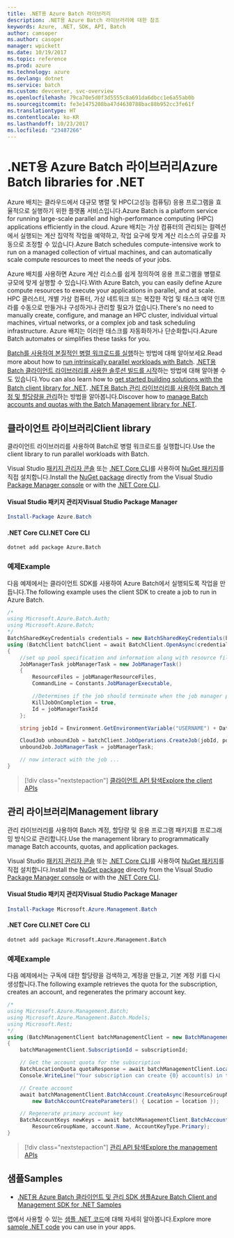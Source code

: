 ```yaml
---
title: .NET용 Azure Batch 라이브러리
description: .NET용 Azure Batch 라이브러리에 대한 참조
keywords: Azure, .NET, SDK, API, Batch
author: camsoper
ms.author: casoper
manager: wpickett
ms.date: 10/19/2017
ms.topic: reference
ms.prod: azure
ms.technology: azure
ms.devlang: dotnet
ms.service: batch
ms.custom: devcenter, svc-overview
ms.openlocfilehash: 79ca70e5d0f3d5555c8a691da6dbcc1e6a55ab0b
ms.sourcegitcommit: fe3e1475208ba47d4630788bac88b952cc3fe61f
ms.translationtype: HT
ms.contentlocale: ko-KR
ms.lasthandoff: 10/23/2017
ms.locfileid: "23487266"
---
```

# <a name="azure-batch-libraries-for-net"></a><span data-ttu-id="c84e6-104">.NET용 Azure Batch 라이브러리</span><span class="sxs-lookup"><span data-stu-id="c84e6-104">Azure Batch libraries for .NET</span></span>

<span data-ttu-id="c84e6-105">Azure 배치는 클라우드에서 대규모 병렬 및 HPC(고성능 컴퓨팅) 응용 프로그램을 효율적으로 실행하기 위한 플랫폼 서비스입니다.</span><span class="sxs-lookup"><span data-stu-id="c84e6-105">Azure Batch is a platform service for running large-scale parallel and high-performance computing (HPC) applications efficiently in the cloud.</span></span> <span data-ttu-id="c84e6-106">Azure 배치는 가상 컴퓨터의 관리되는 컬렉션에서 실행되는 계산 집약적 작업을 예약하고, 작업 요구에 맞게 계산 리소스의 규모를 자동으로 조정할 수 있습니다.</span><span class="sxs-lookup"><span data-stu-id="c84e6-106">Azure Batch schedules compute-intensive work to run on a managed collection of virtual machines, and can automatically scale compute resources to meet the needs of your jobs.</span></span>

<span data-ttu-id="c84e6-107">Azure 배치를 사용하면 Azure 계산 리소스를 쉽게 정의하여 응용 프로그램을 병렬로 규모에 맞게 실행할 수 있습니다.</span><span class="sxs-lookup"><span data-stu-id="c84e6-107">With Azure Batch, you can easily define Azure compute resources to execute your applications in parallel, and at scale.</span></span> <span data-ttu-id="c84e6-108">HPC 클러스터, 개별 가상 컴퓨터, 가상 네트워크 또는 복잡한 작업 및 태스크 예약 인프라를 수동으로 만들거나 구성하거나 관리할 필요가 없습니다.</span><span class="sxs-lookup"><span data-stu-id="c84e6-108">There's no need to manually create, configure, and manage an HPC cluster, individual virtual machines, virtual networks, or a complex job and task scheduling infrastructure.</span></span> <span data-ttu-id="c84e6-109">Azure 배치는 이러한 태스크를 자동화하거나 단순화합니다.</span><span class="sxs-lookup"><span data-stu-id="c84e6-109">Azure Batch automates or simplifies these tasks for you.</span></span>

<span data-ttu-id="c84e6-110">[Batch를 사용하여 본질적인 병렬 워크로드를 실행](/azure/batch/batch-technical-overview)하는 방법에 대해 알아보세요.</span><span class="sxs-lookup"><span data-stu-id="c84e6-110">Read more about how to [run intrinsically parallel workloads with Batch](/azure/batch/batch-technical-overview).</span></span> <span data-ttu-id="c84e6-111">[.NET용 Batch 클라이언트 라이브러리를 사용한 솔루션 빌드를 시작](/azure/batch/batch-dotnet-get-started)하는 방법에 대해 알아볼 수도 있습니다.</span><span class="sxs-lookup"><span data-stu-id="c84e6-111">You can also learn how to [get started building solutions with the Batch client library for .NET](/azure/batch/batch-dotnet-get-started).</span></span> <span data-ttu-id="c84e6-112">[.NET용 Batch 관리 라이브러리를 사용하여 Batch 계정 및 할당량을 관리](/azure/batch/batch-management-dotnet)하는 방법을 알아봅니다.</span><span class="sxs-lookup"><span data-stu-id="c84e6-112">Discover how to [manage Batch accounts and quotas with the Batch Management library for .NET](/azure/batch/batch-management-dotnet).</span></span>

## <a name="client-library"></a><span data-ttu-id="c84e6-113">클라이언트 라이브러리</span><span class="sxs-lookup"><span data-stu-id="c84e6-113">Client library</span></span>

<span data-ttu-id="c84e6-114">클라이언트 라이브러리를 사용하여 Batch로 병렬 워크로드를 실행합니다.</span><span class="sxs-lookup"><span data-stu-id="c84e6-114">Use the client library to run parallel workloads with Batch.</span></span>

<span data-ttu-id="c84e6-115">Visual Studio [패키지 관리자 콘솔][PackageManager] 또는 [.NET Core CLI][DotNetCLI]를 사용하여 [NuGet 패키지](https://www.nuget.org/packages/Azure.Batch)를 직접 설치합니다.</span><span class="sxs-lookup"><span data-stu-id="c84e6-115">Install the [NuGet package](https://www.nuget.org/packages/Azure.Batch) directly from the Visual Studio [Package Manager console][PackageManager] or with the [.NET Core CLI][DotNetCLI].</span></span>

#### <a name="visual-studio-package-manager"></a><span data-ttu-id="c84e6-116">Visual Studio 패키지 관리자</span><span class="sxs-lookup"><span data-stu-id="c84e6-116">Visual Studio Package Manager</span></span>

```powershell
Install-Package Azure.Batch
```

#### <a name="net-core-cli"></a><span data-ttu-id="c84e6-117">.NET Core CLI</span><span class="sxs-lookup"><span data-stu-id="c84e6-117">.NET Core CLI</span></span>

```bash
dotnet add package Azure.Batch
```

### <a name="example"></a><span data-ttu-id="c84e6-118">예제</span><span class="sxs-lookup"><span data-stu-id="c84e6-118">Example</span></span>

<span data-ttu-id="c84e6-119">다음 예제에서는 클라이언트 SDK를 사용하여 Azure Batch에서 실행되도록 작업을 만듭니다.</span><span class="sxs-lookup"><span data-stu-id="c84e6-119">The following example uses the client SDK to create a job to run in Azure Batch.</span></span>

```csharp
/*
using Microsoft.Azure.Batch.Auth;
using Microsoft.Azure.Batch;
*/
BatchSharedKeyCredentials credentials = new BatchSharedKeyCredentials(batchUrl, accountName, accountKey);
using (BatchClient batchClient = await BatchClient.OpenAsync(credentials))
{
    //set up pool specification and information along with resource files here
    JobManagerTask jobManagerTask = new JobManagerTask()
    {
        ResourceFiles = jobManagerResourceFiles,
        CommandLine = Constants.JobManagerExecutable,

        //Determines if the job should terminate when the job manager process exits.
        KillJobOnCompletion = true,
        Id = jobManagerTaskId
    };

    string jobId = Environment.GetEnvironmentVariable("USERNAME") + DateTime.UtcNow.ToString("yyyyMMdd-HHmmss");

    CloudJob unboundJob = batchClient.JobOperations.CreateJob(jobId, poolInformation);
    unboundJob.JobManagerTask = jobManagerTask;

    // now interact with the job ...
}
```

> [!div class="nextstepaction"]
> [<span data-ttu-id="c84e6-120">클라이언트 API 탐색</span><span class="sxs-lookup"><span data-stu-id="c84e6-120">Explore the client APIs</span></span>](/dotnet/api/overview/azure/batch/client)

## <a name="management-library"></a><span data-ttu-id="c84e6-121">관리 라이브러리</span><span class="sxs-lookup"><span data-stu-id="c84e6-121">Management library</span></span>

<span data-ttu-id="c84e6-122">관리 라이브러리를 사용하여 Batch 계정, 할당량 및 응용 프로그램 패키지를 프로그래밍 방식으로 관리합니다.</span><span class="sxs-lookup"><span data-stu-id="c84e6-122">Use the management library to programmatically manage Batch accounts, quotas, and application packages.</span></span>

<span data-ttu-id="c84e6-123">Visual Studio [패키지 관리자 콘솔][PackageManager] 또는 [.NET Core CLI][DotNetCLI]를 사용하여 [NuGet 패키지](https://www.nuget.org/packages/Microsoft.Azure.Management.Batch)를 직접 설치합니다.</span><span class="sxs-lookup"><span data-stu-id="c84e6-123">Install the [NuGet package](https://www.nuget.org/packages/Microsoft.Azure.Management.Batch) directly from the Visual Studio [Package Manager console][PackageManager] or with the [.NET Core CLI][DotNetCLI].</span></span>

#### <a name="visual-studio-package-manager"></a><span data-ttu-id="c84e6-124">Visual Studio 패키지 관리자</span><span class="sxs-lookup"><span data-stu-id="c84e6-124">Visual Studio Package Manager</span></span>

```powershell
Install-Package Microsoft.Azure.Management.Batch
```

#### <a name="net-core-cli"></a><span data-ttu-id="c84e6-125">.NET Core CLI</span><span class="sxs-lookup"><span data-stu-id="c84e6-125">.NET Core CLI</span></span>

```bash
dotnet add package Microsoft.Azure.Management.Batch
```

### <a name="example"></a><span data-ttu-id="c84e6-126">예제</span><span class="sxs-lookup"><span data-stu-id="c84e6-126">Example</span></span>

<span data-ttu-id="c84e6-127">다음 예제에서는 구독에 대한 할당량을 검색하고, 계정을 만들고, 기본 계정 키를 다시 생성합니다.</span><span class="sxs-lookup"><span data-stu-id="c84e6-127">The following example retrieves the quota for the subscription, creates an account, and regenerates the primary account key.</span></span>

```csharp
/*
using Microsoft.Azure.Management.Batch;
using Microsoft.Azure.Management.Batch.Models;
using Microsoft.Rest;
*/
using (BatchManagementClient batchManagementClient = new BatchManagementClient(new TokenCredentials(accessToken)))
{
    batchManagementClient.SubscriptionId = subscriptionId;

    // Get the account quota for the subscription
    BatchLocationQuota quotaResponse = await batchManagementClient.Location.GetQuotasAsync(location);
    Console.WriteLine("Your subscription can create {0} account(s) in the {1} region.", quotaResponse.AccountQuota, location);

    // Create account
    await batchManagementClient.BatchAccount.CreateAsync(ResourceGroupName, accountName, 
        new BatchAccountCreateParameters() { Location = location });

    // Regenerate primary account key
    BatchAccountKeys newKeys = await batchManagementClient.BatchAccount.RegenerateKeyAsync(
        ResourceGroupName, account.Name, AccountKeyType.Primary);
}
```

> [!div class="nextstepaction"]
> [<span data-ttu-id="c84e6-128">관리 API 탐색</span><span class="sxs-lookup"><span data-stu-id="c84e6-128">Explore the management APIs</span></span>](/dotnet/api/overview/azure/batch/management)

## <a name="samples"></a><span data-ttu-id="c84e6-129">샘플</span><span class="sxs-lookup"><span data-stu-id="c84e6-129">Samples</span></span>

* [<span data-ttu-id="c84e6-130">.NET용 Azure Batch 클라이언트 및 관리 SDK 샘플</span><span class="sxs-lookup"><span data-stu-id="c84e6-130">Azure Batch Client and Management SDK for .NET Samples</span></span>](https://github.com/Azure/azure-batch-samples/tree/master/CSharp)

<span data-ttu-id="c84e6-131">앱에서 사용할 수 있는 [샘플 .NET 코드](https://azure.microsoft.com/resources/samples/?platform=dotnet)에 대해 자세히 알아봅니다.</span><span class="sxs-lookup"><span data-stu-id="c84e6-131">Explore more [sample .NET code](https://azure.microsoft.com/resources/samples/?platform=dotnet) you can use in your apps.</span></span>

[PackageManager]: https://docs.microsoft.com/nuget/tools/package-manager-console
[DotNetCLI]: https://docs.microsoft.com/dotnet/core/tools/dotnet-add-package
